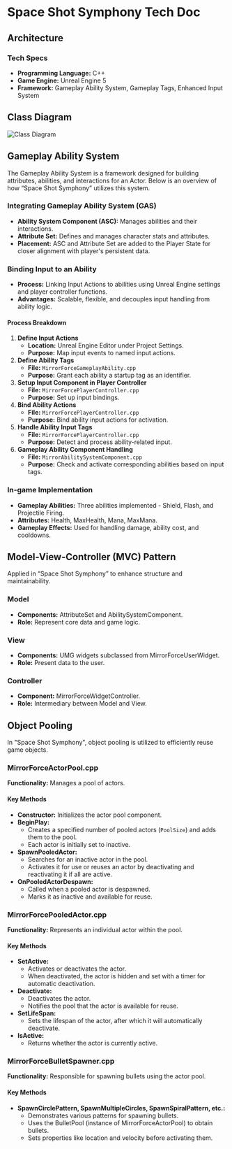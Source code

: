 # Space Shot Symphony Tech Doc

## Architecture

### Tech Specs
- **Programming Language:** C++
- **Game Engine:** Unreal Engine 5
- **Framework:** Gameplay Ability System, Gameplay Tags, Enhanced Input System

## Class Diagram
![Class Diagram](https://github.com/FutureWayne/MirrorForce/assets/39150337/a9775347-18ca-411d-95d7-071a57f9bd6c)

## Gameplay Ability System 

The Gameplay Ability System is a framework designed for building attributes, abilities, and interactions for an Actor. Below is an overview of how “Space Shot Symphony” utilizes this system.

### Integrating Gameplay Ability System (GAS)
- **Ability System Component (ASC):** Manages abilities and their interactions.
- **Attribute Set:** Defines and manages character stats and attributes.
- **Placement:** ASC and Attribute Set are added to the Player State for closer alignment with player's persistent data.

### Binding Input to an Ability
- **Process:** Linking Input Actions to abilities using Unreal Engine settings and player controller functions.
- **Advantages:** Scalable, flexible, and decouples input handling from ability logic.

#### Process Breakdown
1. **Define Input Actions**
   - **Location:** Unreal Engine Editor under Project Settings.
   - **Purpose:** Map input events to named input actions.
2. **Define Ability Tags**
   - **File:** `MirrorForceGameplayAbility.cpp`
   - **Purpose:** Grant each ability a startup tag as an identifier.
3. **Setup Input Component in Player Controller**
   - **File:** `MirrorForcePlayerController.cpp`
   - **Purpose:** Set up input bindings.
4. **Bind Ability Actions**
   - **File:** `MirrorForcePlayerController.cpp`
   - **Purpose:** Bind ability input actions for activation.
5. **Handle Ability Input Tags**
   - **File:** `MirrorForcePlayerController.cpp`
   - **Purpose:** Detect and process ability-related input.
6. **Gameplay Ability Component Handling**
   - **File:** `MirrorAbilitySystemComponent.cpp`
   - **Purpose:** Check and activate corresponding abilities based on input tags.

### In-game Implementation
- **Gameplay Abilities:** Three abilities implemented - Shield, Flash, and Projectile Firing.
- **Attributes:** Health, MaxHealth, Mana, MaxMana.
- **Gameplay Effects:** Used for handling damage, ability cost, and cooldowns.

## Model-View-Controller (MVC) Pattern
Applied in “Space Shot Symphony” to enhance structure and maintainability.

### Model
- **Components:** AttributeSet and AbilitySystemComponent.
- **Role:** Represent core data and game logic.

### View
- **Components:** UMG widgets subclassed from MirrorForceUserWidget.
- **Role:** Present data to the user.

### Controller
- **Component:** MirrorForceWidgetController.
- **Role:** Intermediary between Model and View.

## Object Pooling

In "Space Shot Symphony", object pooling is utilized to efficiently reuse game objects.

### MirrorForceActorPool.cpp
**Functionality:** Manages a pool of actors.

#### Key Methods
- **Constructor:** Initializes the actor pool component.
- **BeginPlay:** 
  - Creates a specified number of pooled actors (`PoolSize`) and adds them to the pool.
  - Each actor is initially set to inactive.
- **SpawnPooledActor:** 
  - Searches for an inactive actor in the pool.
  - Activates it for use or reuses an actor by deactivating and reactivating it if all are active.
- **OnPooledActorDespawn:** 
  - Called when a pooled actor is despawned.
  - Marks it as inactive and available for reuse.

### MirrorForcePooledActor.cpp
**Functionality:** Represents an individual actor within the pool.

#### Key Methods
- **SetActive:** 
  - Activates or deactivates the actor.
  - When deactivated, the actor is hidden and set with a timer for automatic deactivation.
- **Deactivate:** 
  - Deactivates the actor.
  - Notifies the pool that the actor is available for reuse.
- **SetLifeSpan:** 
  - Sets the lifespan of the actor, after which it will automatically deactivate.
- **IsActive:** 
  - Returns whether the actor is currently active.

### MirrorForceBulletSpawner.cpp
**Functionality:** Responsible for spawning bullets using the actor pool.

#### Key Methods
- **SpawnCirclePattern, SpawnMultipleCircles, SpawnSpiralPattern, etc.:**
  - Demonstrates various patterns for spawning bullets.
  - Uses the BulletPool (instance of MirrorForceActorPool) to obtain bullets.
  - Sets properties like location and velocity before activating them.

